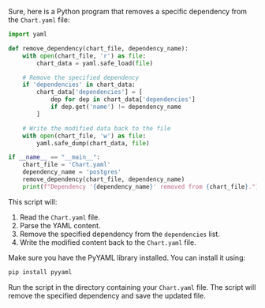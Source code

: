 Sure, here is a Python program that removes a specific dependency from the `Chart.yaml` file:

```python
import yaml

def remove_dependency(chart_file, dependency_name):
    with open(chart_file, 'r') as file:
        chart_data = yaml.safe_load(file)

    # Remove the specified dependency
    if 'dependencies' in chart_data:
        chart_data['dependencies'] = [
            dep for dep in chart_data['dependencies'] 
            if dep.get('name') != dependency_name
        ]

    # Write the modified data back to the file
    with open(chart_file, 'w') as file:
        yaml.safe_dump(chart_data, file)

if __name__ == "__main__":
    chart_file = 'Chart.yaml'
    dependency_name = 'postgres'
    remove_dependency(chart_file, dependency_name)
    print(f"Dependency '{dependency_name}' removed from {chart_file}.")
```

This script will:

1. Read the `Chart.yaml` file.
2. Parse the YAML content.
3. Remove the specified dependency from the `dependencies` list.
4. Write the modified content back to the `Chart.yaml` file.

Make sure you have the PyYAML library installed. You can install it using:

```sh
pip install pyyaml
```

Run the script in the directory containing your `Chart.yaml` file. The script will remove the specified dependency and save the updated file.